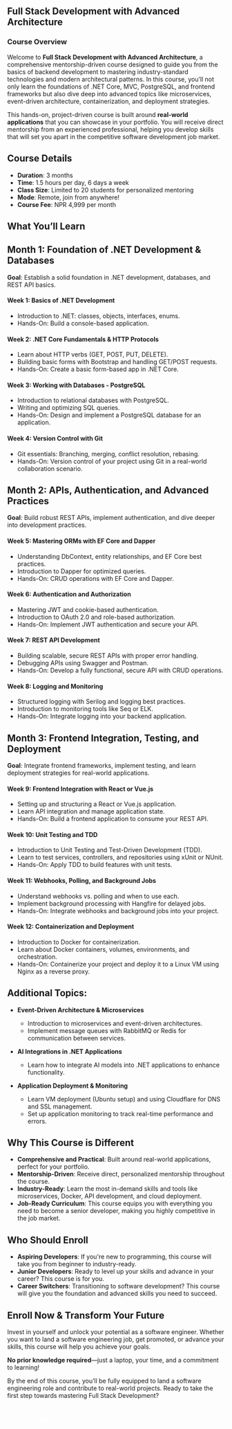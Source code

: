 ## **Full Stack Development with Advanced Architecture**

### **Course Overview**

Welcome to **Full Stack Development with Advanced Architecture**, a
comprehensive mentorship-driven course designed to guide you from the basics of
backend development to mastering industry-standard technologies and modern
architectural patterns. In this course, you’ll not only learn the foundations of
.NET Core, MVC, PostgreSQL, and frontend frameworks but also dive deep into
advanced topics like microservices, event-driven architecture, containerization,
and deployment strategies.

This hands-on, project-driven course is built around **real-world applications**
that you can showcase in your portfolio. You will receive direct mentorship from
an experienced professional, helping you develop skills that will set you apart
in the competitive software development job market.

## **Course Details**

- **Duration**: 3 months
- **Time**: 1.5 hours per day, 6 days a week
- **Class Size**: Limited to 20 students for personalized mentoring
- **Mode**: Remote, join from anywhere!
- **Course Fee**: NPR 4,999 per month

## **What You’ll Learn**

## **Month 1: Foundation of .NET Development & Databases**

**Goal**: Establish a solid foundation in .NET development, databases, and REST
API basics.

#### **Week 1: Basics of .NET Development**

- Introduction to .NET: classes, objects, interfaces, enums.
- Hands-On: Build a console-based application.

#### **Week 2: .NET Core Fundamentals & HTTP Protocols**

- Learn about HTTP verbs (GET, POST, PUT, DELETE).
- Building basic forms with Bootstrap and handling GET/POST requests.
- Hands-On: Create a basic form-based app in .NET Core.

#### **Week 3: Working with Databases - PostgreSQL**

- Introduction to relational databases with PostgreSQL.
- Writing and optimizing SQL queries.
- Hands-On: Design and implement a PostgreSQL database for an application.

#### **Week 4: Version Control with Git**

- Git essentials: Branching, merging, conflict resolution, rebasing.
- Hands-On: Version control of your project using Git in a real-world
  collaboration scenario.

## **Month 2: APIs, Authentication, and Advanced Practices**

**Goal**: Build robust REST APIs, implement authentication, and dive deeper into
development practices.

#### **Week 5: Mastering ORMs with EF Core and Dapper**

- Understanding DbContext, entity relationships, and EF Core best practices.
- Introduction to Dapper for optimized queries.
- Hands-On: CRUD operations with EF Core and Dapper.

#### **Week 6: Authentication and Authorization**

- Mastering JWT and cookie-based authentication.
- Introduction to OAuth 2.0 and role-based authorization.
- Hands-On: Implement JWT authentication and secure your API.

#### **Week 7: REST API Development**

- Building scalable, secure REST APIs with proper error handling.
- Debugging APIs using Swagger and Postman.
- Hands-On: Develop a fully functional, secure API with CRUD operations.

#### **Week 8: Logging and Monitoring**

- Structured logging with Serilog and logging best practices.
- Introduction to monitoring tools like Seq or ELK.
- Hands-On: Integrate logging into your backend application.

## **Month 3: Frontend Integration, Testing, and Deployment**

**Goal**: Integrate frontend frameworks, implement testing, and learn deployment
strategies for real-world applications.

#### **Week 9: Frontend Integration with React or Vue.js**

- Setting up and structuring a React or Vue.js application.
- Learn API integration and manage application state.
- Hands-On: Build a frontend application to consume your REST API.

#### **Week 10: Unit Testing and TDD**

- Introduction to Unit Testing and Test-Driven Development (TDD).
- Learn to test services, controllers, and repositories using xUnit or NUnit.
- Hands-On: Apply TDD to build features with unit tests.

#### **Week 11: Webhooks, Polling, and Background Jobs**

- Understand webhooks vs. polling and when to use each.
- Implement background processing with Hangfire for delayed jobs.
- Hands-On: Integrate webhooks and background jobs into your project.

#### **Week 12: Containerization and Deployment**

- Introduction to Docker for containerization.
- Learn about Docker containers, volumes, environments, and orchestration.
- Hands-On: Containerize your project and deploy it to a Linux VM using Nginx as
  a reverse proxy.

## **Additional Topics:**

- **Event-Driven Architecture & Microservices**
  - Introduction to microservices and event-driven architectures.
  - Implement message queues with RabbitMQ or Redis for communication between
    services.

- **AI Integrations in .NET Applications**
  - Learn how to integrate AI models into .NET applications to enhance
    functionality.

- **Application Deployment & Monitoring**
  - Learn VM deployment (Ubuntu setup) and using Cloudflare for DNS and SSL
    management.
  - Set up application monitoring to track real-time performance and errors.

## **Why This Course is Different**

- **Comprehensive and Practical**: Built around real-world applications, perfect
  for your portfolio.
- **Mentorship-Driven**: Receive direct, personalized mentorship throughout the
  course.
- **Industry-Ready**: Learn the most in-demand skills and tools like
  microservices, Docker, API development, and cloud deployment.
- **Job-Ready Curriculum**: This course equips you with everything you need to
  become a senior developer, making you highly competitive in the job market.

## **Who Should Enroll**

- **Aspiring Developers**: If you're new to programming, this course will take
  you from beginner to industry-ready.
- **Junior Developers**: Ready to level up your skills and advance in your
  career? This course is for you.
- **Career Switchers**: Transitioning to software development? This course will
  give you the foundation and advanced skills you need to succeed.

## **Enroll Now & Transform Your Future**

Invest in yourself and unlock your potential as a software engineer. Whether you
want to land a software engineering job, get promoted, or advance your skills,
this course will help you achieve your goals.

**No prior knowledge required**—just a laptop, your time, and a commitment to
learning!

By the end of this course, you’ll be fully equipped to land a software
engineering role and contribute to real-world projects. Ready to take the first
step towards mastering Full Stack Development?

## 

<a href="https://forms.gle/wSDGvNjhPtKYehTeA" target="_blank">
  <button style="background-color: var(--vp-c-brand); color: white; padding: 12px 24px; border: none; border-radius: 6px; font-size: 16px; font-weight: 600; cursor: pointer; transition: background-color 0.2s;">Enroll Me!</button>
</a>


